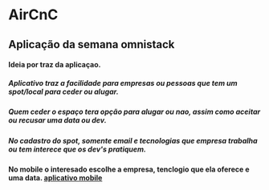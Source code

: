 # AirCnC
## Aplicação da semana omnistack

#### Ideia por traz da aplicaçao.
##### Aplicativo traz a facilidade para empresas ou pessoas que tem um spot/local para ceder ou alugar.
##### Quem ceder o espaço tera opção para alugar ou nao, assim como aceitar ou recusar uma data ou dev.
##### No cadastro do spot, somente email e tecnologias que empresa trabalha ou tem interece que os dev's pratiquem.
#### No mobile o interesado escolhe a empresa, tenclogio que ela oferece e uma data. [aplicativo mobile](https://github.com/kleysoncastro/AirCnC)
